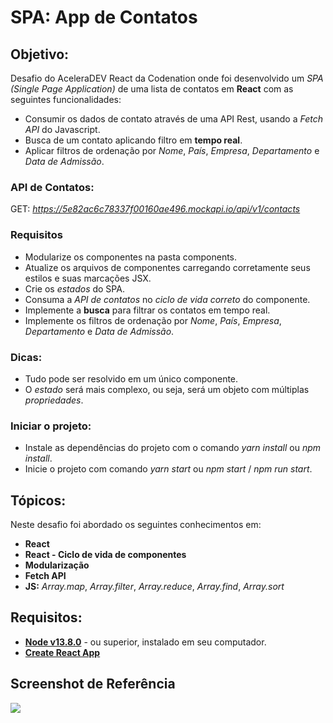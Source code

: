 # SPA: App de Contatos

## Objetivo:
Desafio do AceleraDEV React da Codenation onde foi desenvolvido um *SPA (Single Page Application)* de uma lista de contatos em **React** com as seguintes funcionalidades:

-  Consumir os dados de contato através de uma API Rest, usando a *Fetch API* do Javascript.
-  Busca de um contato aplicando filtro em **tempo real**.
-  Aplicar filtros de ordenação por *Nome*, *País*, *Empresa*, *Departamento* e *Data de Admissão*.

### API de Contatos:

GET: *https://5e82ac6c78337f00160ae496.mockapi.io/api/v1/contacts*

### Requisitos

- Modularize os componentes na pasta components.
- Atualize os arquivos de componentes carregando corretamente seus estilos e suas marcações JSX.
- Crie os *estados* do SPA.
- Consuma a *API de contatos* no *ciclo de vida correto* do componente.
- Implemente a **busca** para filtrar os contatos em tempo real.
- Implemente os filtros de ordenação por *Nome*, *País*, *Empresa*, *Departamento* e *Data de Admissão*.

### Dicas:

- Tudo pode ser resolvido em um único componente.
- O *estado* será mais complexo, ou seja, será um objeto com múltiplas *propriedades*.

### Iniciar o projeto:

- Instale as dependências do projeto com o comando *yarn install* ou *npm install*.
- Inicie o projeto com comando *yarn start* ou *npm start* / *npm run start*.


## Tópicos:

Neste desafio foi abordado os seguintes conhecimentos em:

- **React**
- **React - Ciclo de vida de componentes**
- **Modularização**
- **Fetch API**
- **JS:** *Array.map*, *Array.filter*, *Array.reduce*, *Array.find*, *Array.sort*

## Requisitos:

* **[Node v13.8.0](https://nodejs.org/en/)** - ou superior, instalado em seu computador.
* **[Create React App](https://github.com/facebook/create-react-app)**

## Screenshot de Referência

![](https://codenation-challenges.s3-us-west-1.amazonaws.com/react-14/screenshot.png)




